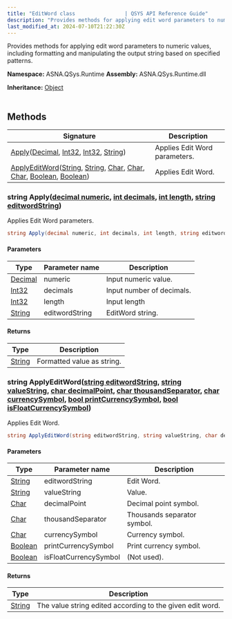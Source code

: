 ```yaml
---
title: "EditWord class                | QSYS API Reference Guide"
description: "Provides methods for applying edit word parameters to numeric values, including formatting and manipulating the output string based on specified patte"
last_modified_at: 2024-07-10T21:22:30Z
---
```


Provides methods for applying edit word parameters to numeric values, including formatting and manipulating the output string based on specified patterns.

**Namespace:** ASNA.QSys.Runtime
**Assembly:** ASNA.QSys.Runtime.dll

**Inheritance:** [Object](https://docs.microsoft.com/en-us/dotnet/api/system.object)
<br>
<br>

## Methods

| Signature | Description |
| --- | --- |
| [Apply](#string-applydecimal-numeric-int-decimals-int-length-string-editwordstring)([Decimal](https://docs.microsoft.com/en-us/dotnet/api/system.decimal), [Int32](https://docs.microsoft.com/en-us/dotnet/api/system.int32), [Int32](https://docs.microsoft.com/en-us/dotnet/api/system.int32), [String](https://docs.microsoft.com/en-us/dotnet/api/system.string)) | Applies Edit Word parameters.
| [ApplyEditWord](#string-applyeditwordstring-editwordstring-string-valuestring-char-decimalpoint-char-thousandseparator-char-currencysymbol-bool-printcurrencysymbol-bool-isfloatcurrencysymbol)([String](https://docs.microsoft.com/en-us/dotnet/api/system.string), [String](https://docs.microsoft.com/en-us/dotnet/api/system.string), [Char](https://docs.microsoft.com/en-us/dotnet/api/system.char), [Char](https://docs.microsoft.com/en-us/dotnet/api/system.char), [Char](https://docs.microsoft.com/en-us/dotnet/api/system.char), [Boolean](https://docs.microsoft.com/en-us/dotnet/api/system.boolean), [Boolean](https://docs.microsoft.com/en-us/dotnet/api/system.boolean)) | Applies Edit Word.

### string Apply([decimal numeric](https://learn.microsoft.com/en-us/dotnet/csharp/language-reference/builtin-types/floating-point-numeric-types), [int decimals](https://learn.microsoft.com/en-us/dotnet/csharp/language-reference/builtin-types/integral-numeric-types), [int length](https://learn.microsoft.com/en-us/dotnet/csharp/language-reference/builtin-types/integral-numeric-types), [string editwordString](https://learn.microsoft.com/en-us/dotnet/api/system.string?view=net-8.0))

Applies Edit Word parameters.

```cs
string Apply(decimal numeric, int decimals, int length, string editwordString)
```

#### Parameters

| Type | Parameter name | Description
| --- | --- | ---
| [Decimal](https://docs.microsoft.com/en-us/dotnet/api/system.decimal) | numeric | Input numeric value.
| [Int32](https://docs.microsoft.com/en-us/dotnet/api/system.int32) | decimals | Input number of decimals.
| [Int32](https://docs.microsoft.com/en-us/dotnet/api/system.int32) | length | Input length
| [String](https://docs.microsoft.com/en-us/dotnet/api/system.string) | editwordString | EditWord string.

#### Returns

| Type | Description
| --- | ---
| [String](https://docs.microsoft.com/en-us/dotnet/api/system.string) | Formatted value as string.

### string ApplyEditWord([string editwordString](https://learn.microsoft.com/en-us/dotnet/api/system.string?view=net-8.0), [string valueString](https://learn.microsoft.com/en-us/dotnet/api/system.string?view=net-8.0), [char decimalPoint](https://learn.microsoft.com/en-us/dotnet/csharp/language-reference/builtin-types/char), [char thousandSeparator](https://learn.microsoft.com/en-us/dotnet/csharp/language-reference/builtin-types/char), [char currencySymbol](https://learn.microsoft.com/en-us/dotnet/csharp/language-reference/builtin-types/char), [bool printCurrencySymbol](https://docs.microsoft.com/en-us/dotnet/api/system.boolean), [bool isFloatCurrencySymbol](https://docs.microsoft.com/en-us/dotnet/api/system.boolean))

Applies Edit Word.

```cs
string ApplyEditWord(string editwordString, string valueString, char decimalPoint, char thousandSeparator, char currencySymbol, bool printCurrencySymbol, bool isFloatCurrencySymbol)
```

#### Parameters

| Type | Parameter name | Description
| --- | --- | ---
| [String](https://docs.microsoft.com/en-us/dotnet/api/system.string) | editwordString | Edit Word.
| [String](https://docs.microsoft.com/en-us/dotnet/api/system.string) | valueString | Value.
| [Char](https://docs.microsoft.com/en-us/dotnet/api/system.char) | decimalPoint | Decimal point symbol.
| [Char](https://docs.microsoft.com/en-us/dotnet/api/system.char) | thousandSeparator | Thousands separator symbol.
| [Char](https://docs.microsoft.com/en-us/dotnet/api/system.char) | currencySymbol | Currency symbol.
| [Boolean](https://docs.microsoft.com/en-us/dotnet/api/system.boolean) | printCurrencySymbol | Print currency symbol.
| [Boolean](https://docs.microsoft.com/en-us/dotnet/api/system.boolean) | isFloatCurrencySymbol | (Not used).

#### Returns

| Type | Description
| --- | ---
| [String](https://docs.microsoft.com/en-us/dotnet/api/system.string) | The value string edited according to the given edit word.
